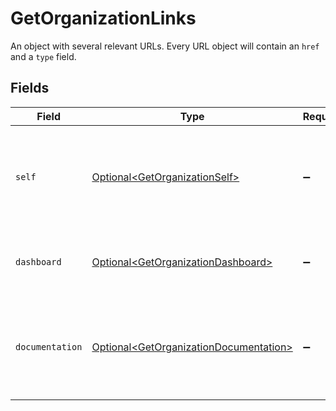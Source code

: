 # GetOrganizationLinks

An object with several relevant URLs. Every URL object will contain an `href` and a `type` field.


## Fields

| Field                                                                                              | Type                                                                                               | Required                                                                                           | Description                                                                                        |
| -------------------------------------------------------------------------------------------------- | -------------------------------------------------------------------------------------------------- | -------------------------------------------------------------------------------------------------- | -------------------------------------------------------------------------------------------------- |
| `self`                                                                                             | [Optional\<GetOrganizationSelf>](../../models/operations/GetOrganizationSelf.md)                   | :heavy_minus_sign:                                                                                 | In v2 endpoints, URLs are commonly represented as objects with an `href` and `type` field.         |
| `dashboard`                                                                                        | [Optional\<GetOrganizationDashboard>](../../models/operations/GetOrganizationDashboard.md)         | :heavy_minus_sign:                                                                                 | Direct link to the organization's Mollie dashboard.                                                |
| `documentation`                                                                                    | [Optional\<GetOrganizationDocumentation>](../../models/operations/GetOrganizationDocumentation.md) | :heavy_minus_sign:                                                                                 | In v2 endpoints, URLs are commonly represented as objects with an `href` and `type` field.         |